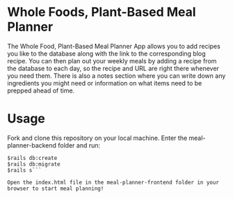# Whole Foods, Plant-Based Meal Planner

The Whole Food, Plant-Based Meal Planner App allows you to add recipes you like to the database along with the link to the corresponding blog recipe. You can then plan out your weekly meals by adding a recipe from the database to each day, so the recipe and URL are right there whenever you need them. There is also a notes section where you can write down any ingredients you might need or information on what items need to be prepped ahead of time.

# Usage

Fork and clone this repository on your local machine. Enter the meal-planner-backend folder and run:
```$bundle install 
$rails db:create 
$rails db:migrate
$rails s```

Open the index.html file in the meal-planner-frontend folder in your browser to start meal planning!


